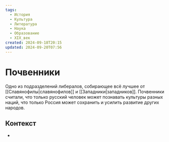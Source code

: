 ```yaml
---
tags:
  - История
  - Культура
  - Литература
  - Наука
  - Образование
  - XIX_век
created: 2024-09-18T20:15
updated: 2024-09-20T07:56
---
```

# Почвенники

 Одно из подразделений либералов, собирающее всё лучшее от [[Славянофилы|славянофилов]] и [[Западники|западников]]. Почвенники считали, что только русский человек может познавать культуры разных наций, что только Россия может сохранить и усилить развитие других народов.

## Контекст
- 


